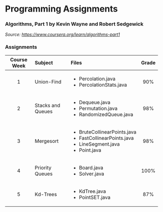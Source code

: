 # Programming Assignments

### Algorithms, Part 1 by Kevin Wayne and Robert Sedgewick
*Source: https://www.coursera.org/learn/algorithms-part1*

### Assignments

| Course Week        | Subject           | Files  | Grade |
|:-------------:|:-------------|:-----|:-----:|
|1|Union-Find|<ul><li>Percolation.java</li><li>PercolationStats.java</li></ul>|90%|
|2|Stacks and Queues|<ul><li>Dequeue.java</li><li>Permutation.java</li><li>RandomizedQueue.java</li></ul>|98%|
|3|Mergesort|<ul><li>BruteCollinearPoints.java</li><li>FastCollinearPoints.java</li><li>LineSegment.java</li><li>Point.java</li></ul>|98%|
|4|Priority Queues|<ul><li>Board.java</li><li> 	Solver.java</li></ul>|100%|
|5|Kd-Trees|<ul><li>KdTree.java</li><li>PointSET.java</li></ul>|87%|
